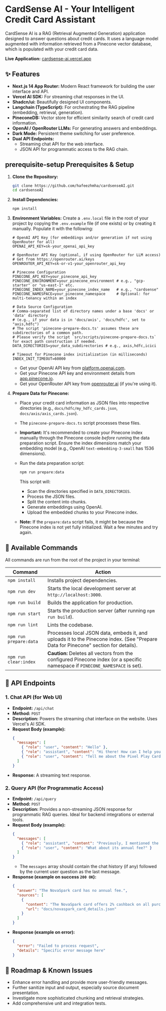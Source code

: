 # CardSense AI - Your Intelligent Credit Card Assistant

CardSense AI is a RAG (Retrieval Augmented Generation) application designed to answer questions about credit cards. It uses a language model augmented with information retrieved from a Pinecone vector database, which is populated with your credit card data.

**Live Application:** [cardsense-ai.vercel.app](https://cardsense-ai.vercel.app/)

## ✨ Features

*   **Next.js 14 App Router:** Modern React framework for building the user interface and API.
*   **Vercel AI SDK:** For streaming chat responses in the UI.
*   **Shadcn/ui:** Beautifully designed UI components.
*   **Langchain (TypeScript):** For orchestrating the RAG pipeline (embedding, retrieval, generation).
*   **PineconeDB:** Vector store for efficient similarity search of credit card information.
*   **OpenAI / OpenRouter LLMs:** For generating answers and embeddings.
*   **Dark Mode:** Persistent theme switching for user preference.
*   **Dual API Endpoints:**
    *   Streaming chat API for the web interface.
    *   JSON API for programmatic access to the RAG chain.

##  prerequisite-setup Prerequisites & Setup

1.  **Clone the Repository:**
    ```bash
    git clone https://github.com/hafeezhmha/cardsenseAI.git
    cd cardsenseAI
    ```

2.  **Install Dependencies:**
    ```bash
    npm install
    ```

3.  **Environment Variables:**
    Create a `.env.local` file in the root of your project by copying the `.env.example` file (if one exists) or by creating it manually. Populate it with the following:

    ```env
    # OpenAI API Key (for embeddings and/or generation if not using OpenRouter for all)
    OPENAI_API_KEY=sk-your_openai_api_key

    # OpenRouter API Key (optional, if using OpenRouter for LLM access)
    # Get from https://openrouter.ai/keys
    OPENROUTER_API_KEY=sk-or-v1-your_openrouter_api_key

    # Pinecone Configuration
    PINECONE_API_KEY=your_pinecone_api_key
    PINECONE_ENVIRONMENT=your_pinecone_environment # e.g., "gcp-starter" or "us-east-1" etc.
    PINECONE_INDEX_NAME=your_pinecone_index_name   # e.g., "cardsense"
    PINECONE_NAMESPACE=your_pinecone_namespace     # Optional: for multi-tenancy within an index

    # Data Source Configuration
    # Comma-separated list of directory names under a base 'docs' or 'data' directory
    # (e.g., if your data is in 'docs/axis', 'docs/hdfc', set to "axis,hdfc")
    # The script 'pinecone-prepare-docs.ts' assumes these are subdirectories of a common path.
    # Please verify the script `src/scripts/pinecone-prepare-docs.ts` for exact path construction if needed.
    DATA_DIRECTORIES=your_data_subdirectories # e.g., axis,hdfc,icici

    # Timeout for Pinecone index initialization (in milliseconds)
    INDEX_INIT_TIMEOUT=60000
    ```
    *   Get your OpenAI API key from [platform.openai.com](https://platform.openai.com/).
    *   Get your Pinecone API key and environment details from [app.pinecone.io](https://app.pinecone.io/).
    *   Get your OpenRouter API key from [openrouter.ai](https://openrouter.ai/keys) (if you're using it).

4.  **Prepare Data for Pinecone:**
    *   Place your credit card information as JSON files into respective directories (e.g., `docs/hdfc/my_hdfc_cards.json`, `docs/axis/axis_cards.json`).
    *   The `pinecone-prepare-docs.ts` script processes these files.
    *   **Important:** It's recommended to create your Pinecone index manually through the Pinecone console *before* running the data preparation script. Ensure the index dimensions match your embedding model (e.g., OpenAI `text-embedding-3-small` has 1536 dimensions).
    *   Run the data preparation script:
        ```bash
        npm run prepare:data
        ```
        This script will:
        *   Scan the directories specified in `DATA_DIRECTORIES`.
        *   Process the JSON files.
        *   Split the content into chunks.
        *   Generate embeddings using OpenAI.
        *   Upload the embedded chunks to your Pinecone index.

    *   **Note:** If the `prepare:data` script fails, it might be because the Pinecone index is not yet fully initialized. Wait a few minutes and try again.

## 🧞 Available Commands

All commands are run from the root of the project in your terminal:

| Command            | Action                                                                                                                               |
| ------------------ | ------------------------------------------------------------------------------------------------------------------------------------ |
| `npm install`      | Installs project dependencies.                                                                                                       |
| `npm run dev`        | Starts the local development server at `http://localhost:3000`.                                                                    |
| `npm run build`      | Builds the application for production.                                                                                               |
| `npm run start`      | Starts the production server (after running `npm run build`).                                                                      |
| `npm run lint`       | Lints the codebase.                                                                                                                  |
| `npm run prepare:data` | Processes local JSON data, embeds it, and uploads it to the Pinecone index. (See "Prepare Data for Pinecone" section for details). |
| `npm run clear:index`| **Caution:** Deletes all vectors from the configured Pinecone index (or a specific namespace if `PINECONE_NAMESPACE` is set).    |

## 🤖 API Endpoints

### 1. Chat API (for Web UI)

*   **Endpoint:** `/api/chat`
*   **Method:** `POST`
*   **Description:** Powers the streaming chat interface on the website. Uses Vercel's AI SDK.
*   **Request Body (example):**
    ```json
    {
      "messages": [
        { "role": "user", "content": "Hello" },
        { "role": "assistant", "content": "Hi there! How can I help you with credit cards today?" },
        { "role": "user", "content": "Tell me about the Pixel Play Card." }
      ]
    }
    ```
*   **Response:** A streaming text response.

### 2. Query API (for Programmatic Access)

*   **Endpoint:** `/api/query`
*   **Method:** `POST`
*   **Description:** Provides a non-streaming JSON response for programmatic RAG queries. Ideal for backend integrations or external tools.
*   **Request Body (example):**
    ```json
    {
      "messages": [
        { "role": "assistant", "content": "Previously, I mentioned the NovaSpark card is good for cashback." },
        { "role": "user", "content": "What about its annual fee?" }
      ]
    }
    ```
    *   The `messages` array should contain the chat history (if any) followed by the current user question as the last message.
*   **Response (example on success `200 OK`):**
    ```json
    {
      "answer": "The NovaSpark card has no annual fee.",
      "sources": [
        {
          "content": "The NovaSpark card offers 2% cashback on all purchases and no annual fee. It also includes...",
          "url": "docs/novaspark_card_details.json"
        }
      ]
    }
    ```
*   **Response (example on error):**
    ```json
    {
      "error": "Failed to process request",
      "details": "Specific error message here"
    }
    ```

## 🚸 Roadmap & Known Issues

*   Enhance error handling and provide more user-friendly messages.
*   Further sanitize input and output, especially source document presentation.
*   Investigate more sophisticated chunking and retrieval strategies.
*   Add comprehensive unit and integration tests.
